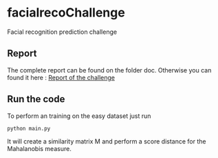# facialrecoChallenge
Facial recognition prediction challenge

## Report
The complete report can be found on the folder doc. Otherwise you can found it here : 
[Report of the challenge](doc/Challenge2_Rapport.pdf)

## Run the code
To perform an training on the easy dataset just run 
```
python main.py
```
It will create a similarity matrix M and perform a score distance for the Mahalanobis measure. 
